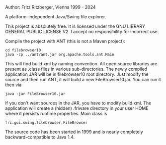 Author: Fritz Ritzberger, Vienna
1999 - 2024

A platform-independent Java/Swing file explorer.

This project is absolutely free.
It is licensed under the GNU LIBRARY GENERAL PUBLIC LICENSE V2.
I accept no responsibility for incorrect use.

Compile the project with ANT (this is not a Maven project):

	cd filebrowser10
	java -cp ../ant/ant.jar org.apache.tools.ant.Main

This will find build.xml by naming convention.
All open source libraries are present as .class files in various sub-directories.
The newly compiled application JAR will be in filebrowser10 root directory.
Just modify the source and then run ANT, it will build a new FileBrowser10.jar.
You can run it then via

	java -jar FileBrowser10.jar
	
If you don't want sources in the JAR, you have to modify build.xml.
The application will create a (hidden) .friware directory in your user HOME where it persists runtime properties.
Main class is 

	fri.gui.swing.filebrowser.FileBrowser

The source code has been started in 1999 and is nearly completely backward-compatible to Java 1.4.
